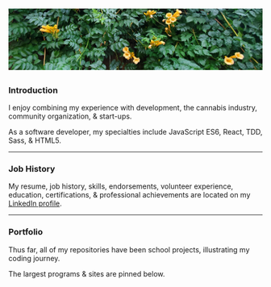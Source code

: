 # [![HEADER](./banner-flowers.jpg)](https://www.linkedin.com/in/hayleywitherell/)

### Introduction

I enjoy combining my experience with development, the cannabis industry, community organization, & start-ups.

As a software developer, my specialties include JavaScript ES6, React, TDD, Sass, & HTML5.

---

### Job History

My resume, job history, skills, endorsements, volunteer experience, education, certifications, & professional achievements are located on my [LinkedIn profile](https://www.linkedin.com/in/hayleywitherell/). 

---
 
### Portfolio

Thus far, all of my repositories have been school projects, illustrating my coding journey.

The largest programs & sites are pinned below.
